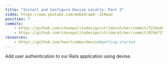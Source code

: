 ```yaml
---
title: "Install and Configure Devise Locally: Part 2"
video: https://www.youtube.com/embed/awQ--2CNauU
position: 7
commits:
    - https://github.com/stevepolitodesign/stridecatcher/commit/f21bed81a418b3c4c4f9070604122630bc8365e8
    - https://github.com/stevepolitodesign/stridecatcher/commit/07de7255c43ca897e2ffb13a13be661e7b61ac65
resources:
    - https://github.com/heartcombo/devise#getting-started
---
```

Add user authentication to our Rails application using devise.